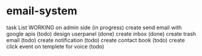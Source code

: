 # email-system
task List
WORKING on admin side (in progress)
create send email with google apis (todo)
design userpanel (done)
create inbox (done)
create trash email (todo)
create notification (todo)
create contact book (todo)
create click event on templete for voice (todo)
